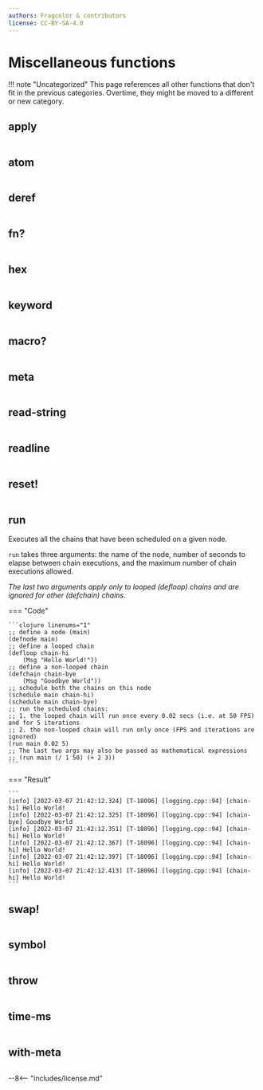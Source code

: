 ```yaml
---
authors: Fragcolor & contributors
license: CC-BY-SA-4.0
---
```


# Miscellaneous functions

!!! note "Uncategorized"
    This page references all other functions that don't fit in the previous categories. Overtime, they might be moved to a different or new category.

## apply

```clojure linenums="1"

```

## atom

```clojure linenums="1"

```

## deref

```clojure linenums="1"

```

## fn?

```clojure linenums="1"

```

## hex

```clojure linenums="1"

```

## keyword

```clojure linenums="1"

```

## macro?

```clojure linenums="1"

```

## meta

```clojure linenums="1"

```

## read-string

```clojure linenums="1"

```

## readline

```clojure linenums="1"

```

## reset!

```clojure linenums="1"

```

## run

Executes all the chains that have been scheduled on a given node.

`run` takes three arguments: the name of the node, number of seconds to elapse between chain executions, and the maximum number of chain executions allowed. 

*The last two arguments apply only to looped (defloop) chains and are ignored for other (defchain) chains.*

=== "Code"

    ```clojure linenums="1"
    ;; define a node (main)
    (defnode main)
    ;; define a looped chain
    (defloop chain-hi
        (Msg "Hello World!"))
    ;; define a non-looped chain
    (defchain chain-bye
        (Msg "Goodbye World"))
    ;; schedule both the chains on this node
    (schedule main chain-hi)
    (schedule main chain-bye)
    ;; run the scheduled chains:
    ;; 1. the looped chain will run once every 0.02 secs (i.e. at 50 FPS) and for 5 iterations
    ;; 2. the non-looped chain will run only once (FPS and iterations are ignored)
    (run main 0.02 5)
    ;; The last two args may also be passed as mathematical expressions
    ;; (run main (/ 1 50) (+ 2 3))
    ```

=== "Result"

    ```
    [info] [2022-03-07 21:42:12.324] [T-18096] [logging.cpp::94] [chain-hi] Hello World!
    [info] [2022-03-07 21:42:12.325] [T-18096] [logging.cpp::94] [chain-bye] Goodbye World
    [info] [2022-03-07 21:42:12.351] [T-18096] [logging.cpp::94] [chain-hi] Hello World!
    [info] [2022-03-07 21:42:12.367] [T-18096] [logging.cpp::94] [chain-hi] Hello World!
    [info] [2022-03-07 21:42:12.397] [T-18096] [logging.cpp::94] [chain-hi] Hello World!
    [info] [2022-03-07 21:42:12.413] [T-18096] [logging.cpp::94] [chain-hi] Hello World!
    ```

## swap!

```clojure linenums="1"

```

## symbol

```clojure linenums="1"

```

## throw

```clojure linenums="1"

```

## time-ms

```clojure linenums="1"

```

## with-meta

```clojure linenums="1"

```


--8<-- "includes/license.md"
